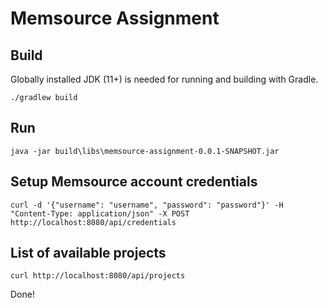 # Memsource Assignment

## Build

Globally installed JDK (11+) is needed for running and building with Gradle.

```
./gradlew build
```

## Run

```
java -jar build\libs\memsource-assignment-0.0.1-SNAPSHOT.jar
```

## Setup Memsource account credentials

```
curl -d '{"username": "username", "password": "password"}' -H "Content-Type: application/json" -X POST http://localhost:8080/api/credentials 
```

## List of available projects

```
curl http://localhost:8080/api/projects
```

Done!
